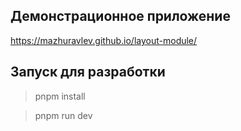 Демонстрационное приложение
---
https://mazhuravlev.github.io/layout-module/

Запуск для разработки
---
> pnpm install

> pnpm run dev
